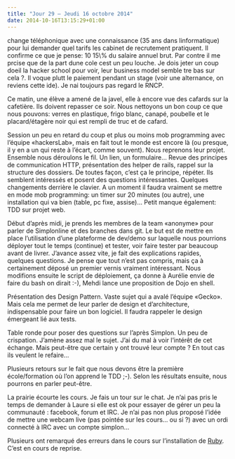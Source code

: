 ```yaml
---
title: "Jour 29 — Jeudi 16 octobre 2014"
date: 2014-10-16T13:15:29+01:00
---
```


change téléphonique avec une connaissance (35 ans dans linformatique)
pour lui demander quel tarifs les cabinet de recrutement pratiquent. Il
confirme ce que je pense: 10 15\\% du salaire annuel brut. Par contre il
me prcise que de la part dune cole cest un peu louche. Je dois jeter un
coup doeil la hacker school pour voir,
leur business model semble tre bas sur cela ?. Il voque plutt le
paiement pendant un stage (voir une alternance, on reviens cette ide).
Je nai toujours pas regard le RNCP.

Ce matin, une élève a amené de la javel, elle à encore vue des cafards
sur la cafetière. Ils doivent repasser ce soir. Nous nettoyons un bon
coup ce que nous pouvons: verres en plastique, frigo blanc, canapé,
poubelle et le placard/étagère noir qui est rempli de truc et de cafard.

Session un peu en retard du coup et plus ou moins mob programming avec
l’équipe «hackersLab», mais en fait tout le monde est encore là (ou
presque, il y en a un qui reste à l’écart, comme souvent). Nous
reprenons leur projet. Ensemble nous déroulons le fil. Un lien, un
formulaire… Revue des principes de communication HTTP, présentation des
helper de rails, rappel sur la structure des dossiers. De toutes façon,
c’est ça le principe, répéter. Ils semblent intéressés et posent des
questions intéressantes. Quelques changements derrière le clavier. A un
moment il faudra vraiment se mettre en mode mob programming: un timer
sur 20 minutes (ou autre), une installation qui va bien (table, pc fixe,
assise)… Petit manque également: TDD sur projet web.

Début d’après midi, je prends les membres de la team «anonyme» pour
parler de Simplonline et des branches dans git. Le but est de mettre en
place l’utilisation d’une plateforme de dev/demo sur laquelle nous
pourrions déployer tout le temps (continue) et tester, voir faire tester
par beaucoup avant de livrer. J’avance assez vite, je fait des
explications rapides, quelques questions. Je pense que tout n’est pas
compris, mais ça à certainement déposé un premier vernis vraiment
intéressant. Nous modifions ensuite le script de déploiement, ça donne à
Aurélie envie de faire du bash on dirait :-), Mehdi lance une
proposition de Dojo en shell.

Présentation des Design Pattern. Vaste sujet qui a avalé l’équipe
«Gecko». Mais cela me permet de leur parler de design et d’architecture,
indispensable pour faire un bon logiciel. Il faudra rappeler le design
émergeant lié aux tests.

Table ronde pour poser des questions sur l’après Simplon. Un peu de
crispation. J’amène assez mal le sujet. J’ai du mal à voir l’intérêt de
cet échange. Mais peut-être que certain y ont trouvé leur compte ? En
tout cas ils veulent le refaire…

Plusieurs retours sur le fait que nous devons être la première
école/formation où l’on apprend le TDD ;-). Selon les résultats ensuite,
nous pourrons en parler peut-être.

La prairie écourte les cours. Je fais un tour sur le chat. Je n’ai pas
pris le temps de demander à Laure si elle est ok pour essayer de gérer
un peu la communauté : facebook, forum et IRC. Je n’ai pas non plus
proposé l’idée de mettre une webcam live (pas pointée sur les cours… ou
si ?) avec un ordi connecté à IRC avec un compte simplon…

Plusieurs ont remarqué des erreurs dans le cours sur l’installation de
[Ruby](https://ruby-lang.org). C’est en cours de reprise.


